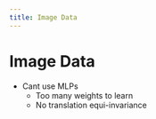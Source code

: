 ```yaml
---
title: Image Data
---
```


# Image Data
- Cant use MLPs 
	- Too many weights to learn
	- No translation equi-invariance



























































